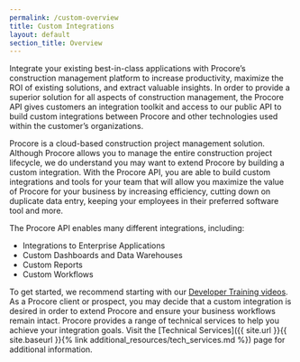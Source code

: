 ```yaml
---
permalink: /custom-overview
title: Custom Integrations
layout: default
section_title: Overview
---
```


Integrate your existing best-in-class applications with Procore’s construction management platform to increase productivity, maximize the ROI of existing solutions, and extract valuable insights.
In order to provide a superior solution for all aspects of construction management, the Procore API gives customers an integration toolkit and access to our public API to build custom integrations between Procore and other technologies used within the customer’s organizations.

Procore is a cloud-based construction project management solution.
Although Procore allows you to manage the entire construction project lifecycle, we do understand you may want to extend Procore by building a custom integration.
With the Procore API, you are able to build custom integrations and tools for your team that will allow you maximize the value of Procore for your business by increasing efficiency, cutting down on duplicate data entry, keeping your employees in their preferred software tool and more.

The Procore API enables many different integrations, including:

- Integrations to Enterprise Applications
- Custom Dashboards and Data Warehouses
- Custom Reports
- Custom Workflows

To get started, we recommend starting with our [Developer Training videos](http://learn.procore.com/#procore-connect).
As a Procore client or prospect, you may decide that a custom integration is desired in order to extend Procore and ensure your business workflows remain intact.
Procore provides a range of technical services to help you achieve your integration goals. Visit the [Technical Services]({{ site.url }}{{ site.baseurl }}{% link additional_resources/tech_services.md %}) page for additional information.
